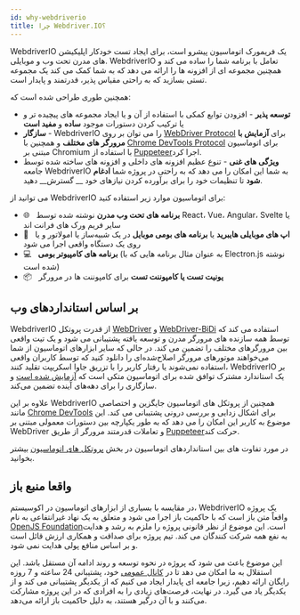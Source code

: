 ```yaml
---
id: why-webdriverio
title: چرا Webdriver.IO؟
---
```


WebdriverIO یک فریمورک اتوماسیون پیشرو است، برای ایجاد تست خودکار اپلیکیشن های مدرن تحت وب و موبایلی. WebdriverIO تعامل با برنامه شما را ساده می کند و همچنین مجموعه ای از افزونه ها را ارائه می دهد که به شما کمک می کند یک مجموعه تستی بسازید که به راحتی مقیاس پذیر، قدرتمند و پایدار است.

همچنین طوری طراحی شده است که:

- __توسعه پذیر__ - افزودن توابع کمکی با استفاده از آن و یا ایجاد مجموعه های پیچیده تر و یا ترکیب کردن دستورات موجود __ساده__ و __مفید است__
- __سازگار__ - WebdriverIO را می توان بر روی [WebDriver Protocol](https://w3c.github.io/webdriver/) برای __آزمایش با مرورگر های مختلف__ و همچنین با [Chrome DevTools Protocol](https://chromedevtools.github.io/devtools-protocol/) برای اتوماسیون مبتنی بر Chromium با استفاده از [Puppeteer](https://pptr.dev/)اجرا کرد.
- __ویژگی های غنی__ - تنوع عظیم افزونه های داخلی و افزونه های ساخته شده توسط جامعه WebdriverIO به شما این امکان را می دهد که به راحتی در پروژه شما __ادغام شود__ تا تنظیمات خود را برای برآورده کردن نیازهای خود __ گسترش__ دهید.

می توانید از WebdriverIO برای اتوماسیون موارد زیر استفاده کنید:

- 🌐 <span>&nbsp;</span> __برنامه های تحت وب مدرن__ نوشته شده توسط React، Vue، Angular، Svelte یا سایر فریم ورک های فرانت اند
- 📱 <span>&nbsp;</span> __اپ های موبایلی هایبرید__ یا __برنامه های بومی موبایل__ در یک شبیه‌ساز یا امولاتور و یا روی یک دستگاه واقعی اجرا می شود
- 💻 <span>&nbsp;</span> __برنامه های کامپیوتر بومی__ (به عنوان مثال برنامه هایی که با Electron.js نوشته شده است)
- 📦 <span>&nbsp;</span> __یونیت تست یا کامپوننت تست__ برای کامپوننت ها در مرورگر

## بر اساس استانداردهای وب

WebdriverIO از قدرت پروتکل [WebDriver](https://w3c.github.io/webdriver/) و [WebDriver-BiDi](https://github.com/w3c/webdriver-bidi) استفاده می کند که توسط همه سازنده های مرورگر مدرن و توسعه یافته پشتیبانی می شود و یک تیت واقعی بین مرورگرهای مختلف را تضمین می کند. در حالی که سایر ابزارهای اتوماسیون از شما می‌خواهند موتورهای مرورگر اصلاح‌شده‌ای را دانلود کنید که توسط کاربران واقعی استفاده نمی‌شوند یا رفتار کاربر را با تزریق جاوا اسکریپت تقلید کنند، WebdriverIO بر یک استاندارد مشترک توافق شده برای اتوماسیون متکی است که [آزمایش شده است](https://wpt.fyi/results/webdriver/tests?label=experimental&label=master&aligned) و سازگاری را برای دهه‌های آینده تضمین می‌کند.

علاوه بر این WebdriverIO همچنین از پروتکل های اتوماسیون جایگزین و اختصاصی مانند [Chrome DevTools](https://chromedevtools.github.io/devtools-protocol/) برای اشکال زدایی و بررسی درونی پشتیبانی می کند. این موضوع به کاربر این امکان را می دهد که به طور یکپارچه بین دستورات معمولی مبتنی بر WebDriver و تعاملات قدرمتند مرورگر از طریق [Puppeteer](https://pptr.dev/)حرکت کند.

در مورد تفاوت های بین استانداردهای اتوماسیون در بخش [پروتکل های اتوماسیون](./AutomationProtocols.md) بیشتر بخوانید.

## واقعا منبع باز

در مقایسه با بسیاری از ابزارهای اتوماسیون در اکوسیستم، WebdriverIO یک پروژه واقعاً متن باز است که با حاکمیت باز اجرا می شود و متعلق به یک نهاد غیرانتفاعی به نام [OpenJS Foundation](https://openjsf.org/)است. این موضوع از نظر قانونی پروژه را ملزم به رشد و هدایت به نفع همه شرکت کنندگان می کند. تیم پروژه برای صداقت و همکاری ارزش قائل است و بر اساس منافع پولی هدایت نمی شود.

این موضوع باعث می شود که پروژه در نحوه توسعه و روند ادامه آن مستقل باشد. این استقلال به ما امکان می دهد تا در [ کانال عمومی](https://discord.webdriver.io) خود، پشتیبانی 24 ساعته و 7 روزه رایگان ارائه دهیم، زیرا جامعه ای پایدار ایجاد می کنیم که از یکدیگر پشتیبانی می کند و از یکدیگر یاد می گیرد. در نهایت، فرصت‌های زیادی را به افرادی که در این پروژه مشارکت می‌کنند و با آن درگیر هستند، به دلیل حاکمیت باز [](https://github.com/webdriverio/webdriverio/blob/main/GOVERNANCE.md) ارائه می‌دهد.
